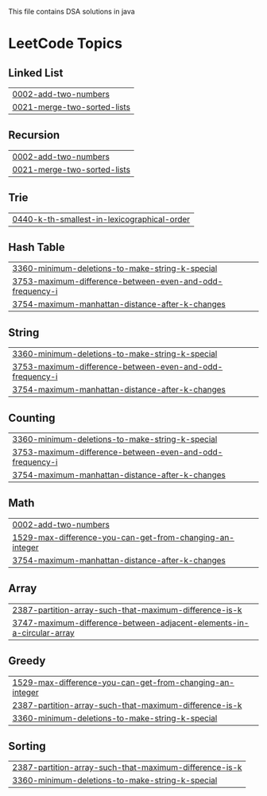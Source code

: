This file contains DSA solutions in java 

<!---LeetCode Topics Start-->
# LeetCode Topics
## Linked List
|  |
| ------- |
| [0002-add-two-numbers](https://github.com/stutisharma31/DSASolutions/tree/master/0002-add-two-numbers) |
| [0021-merge-two-sorted-lists](https://github.com/stutisharma31/DSASolutions/tree/master/0021-merge-two-sorted-lists) |
## Recursion
|  |
| ------- |
| [0002-add-two-numbers](https://github.com/stutisharma31/DSASolutions/tree/master/0002-add-two-numbers) |
| [0021-merge-two-sorted-lists](https://github.com/stutisharma31/DSASolutions/tree/master/0021-merge-two-sorted-lists) |
## Trie
|  |
| ------- |
| [0440-k-th-smallest-in-lexicographical-order](https://github.com/stutisharma31/DSASolutions/tree/master/0440-k-th-smallest-in-lexicographical-order) |
## Hash Table
|  |
| ------- |
| [3360-minimum-deletions-to-make-string-k-special](https://github.com/stutisharma31/DSASolutions/tree/master/3360-minimum-deletions-to-make-string-k-special) |
| [3753-maximum-difference-between-even-and-odd-frequency-i](https://github.com/stutisharma31/DSASolutions/tree/master/3753-maximum-difference-between-even-and-odd-frequency-i) |
| [3754-maximum-manhattan-distance-after-k-changes](https://github.com/stutisharma31/DSASolutions/tree/master/3754-maximum-manhattan-distance-after-k-changes) |
## String
|  |
| ------- |
| [3360-minimum-deletions-to-make-string-k-special](https://github.com/stutisharma31/DSASolutions/tree/master/3360-minimum-deletions-to-make-string-k-special) |
| [3753-maximum-difference-between-even-and-odd-frequency-i](https://github.com/stutisharma31/DSASolutions/tree/master/3753-maximum-difference-between-even-and-odd-frequency-i) |
| [3754-maximum-manhattan-distance-after-k-changes](https://github.com/stutisharma31/DSASolutions/tree/master/3754-maximum-manhattan-distance-after-k-changes) |
## Counting
|  |
| ------- |
| [3360-minimum-deletions-to-make-string-k-special](https://github.com/stutisharma31/DSASolutions/tree/master/3360-minimum-deletions-to-make-string-k-special) |
| [3753-maximum-difference-between-even-and-odd-frequency-i](https://github.com/stutisharma31/DSASolutions/tree/master/3753-maximum-difference-between-even-and-odd-frequency-i) |
| [3754-maximum-manhattan-distance-after-k-changes](https://github.com/stutisharma31/DSASolutions/tree/master/3754-maximum-manhattan-distance-after-k-changes) |
## Math
|  |
| ------- |
| [0002-add-two-numbers](https://github.com/stutisharma31/DSASolutions/tree/master/0002-add-two-numbers) |
| [1529-max-difference-you-can-get-from-changing-an-integer](https://github.com/stutisharma31/DSASolutions/tree/master/1529-max-difference-you-can-get-from-changing-an-integer) |
| [3754-maximum-manhattan-distance-after-k-changes](https://github.com/stutisharma31/DSASolutions/tree/master/3754-maximum-manhattan-distance-after-k-changes) |
## Array
|  |
| ------- |
| [2387-partition-array-such-that-maximum-difference-is-k](https://github.com/stutisharma31/DSASolutions/tree/master/2387-partition-array-such-that-maximum-difference-is-k) |
| [3747-maximum-difference-between-adjacent-elements-in-a-circular-array](https://github.com/stutisharma31/DSASolutions/tree/master/3747-maximum-difference-between-adjacent-elements-in-a-circular-array) |
## Greedy
|  |
| ------- |
| [1529-max-difference-you-can-get-from-changing-an-integer](https://github.com/stutisharma31/DSASolutions/tree/master/1529-max-difference-you-can-get-from-changing-an-integer) |
| [2387-partition-array-such-that-maximum-difference-is-k](https://github.com/stutisharma31/DSASolutions/tree/master/2387-partition-array-such-that-maximum-difference-is-k) |
| [3360-minimum-deletions-to-make-string-k-special](https://github.com/stutisharma31/DSASolutions/tree/master/3360-minimum-deletions-to-make-string-k-special) |
## Sorting
|  |
| ------- |
| [2387-partition-array-such-that-maximum-difference-is-k](https://github.com/stutisharma31/DSASolutions/tree/master/2387-partition-array-such-that-maximum-difference-is-k) |
| [3360-minimum-deletions-to-make-string-k-special](https://github.com/stutisharma31/DSASolutions/tree/master/3360-minimum-deletions-to-make-string-k-special) |
<!---LeetCode Topics End-->